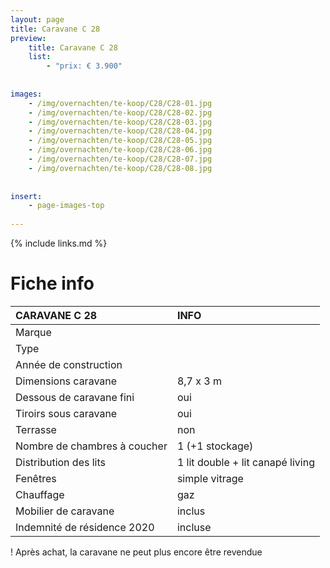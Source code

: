 ```yaml
---
layout: page
title: Caravane C 28
preview: 
    title: Caravane C 28
    list:
        - "prix: € 3.900"
        
        
images:
    - /img/overnachten/te-koop/C28/C28-01.jpg
    - /img/overnachten/te-koop/C28/C28-02.jpg
    - /img/overnachten/te-koop/C28/C28-03.jpg
    - /img/overnachten/te-koop/C28/C28-04.jpg
    - /img/overnachten/te-koop/C28/C28-05.jpg
    - /img/overnachten/te-koop/C28/C28-06.jpg
    - /img/overnachten/te-koop/C28/C28-07.jpg
    - /img/overnachten/te-koop/C28/C28-08.jpg
    
    
insert:
    - page-images-top
    
---
```


{% include links.md %}



# Fiche info 

CARAVANE C 28               | INFO        | 
:---------------------------|:------------|
Marque                      |
Type                        |
Année de construction       |
Dimensions caravane         |8,7 x 3 m
Dessous de caravane fini    |oui
Tiroirs sous caravane       |oui
Terrasse                    |non
Nombre de chambres à coucher|1 (+1 stockage)
Distribution des lits       |1 lit double + lit canapé living
Fenêtres                    |simple vitrage
Chauffage                   |gaz
Mobilier de caravane        |inclus
Indemnité de résidence 2020 |incluse

! Après achat, la caravane ne peut plus encore être revendue